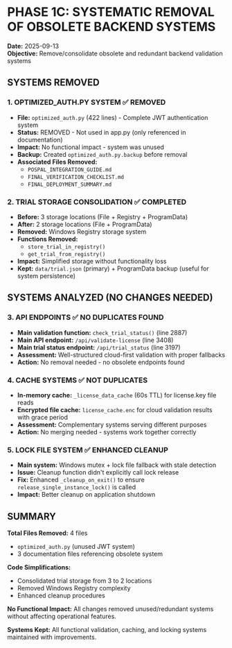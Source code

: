 # PHASE 1C: SYSTEMATIC REMOVAL OF OBSOLETE BACKEND SYSTEMS

**Date:** 2025-09-13  
**Objective:** Remove/consolidate obsolete and redundant backend validation systems

## SYSTEMS REMOVED

### 1. OPTIMIZED_AUTH.PY SYSTEM ✅ REMOVED
- **File:** `optimized_auth.py` (422 lines) - Complete JWT authentication system
- **Status:** REMOVED - Not used in app.py (only referenced in documentation)
- **Impact:** No functional impact - system was unused
- **Backup:** Created `optimized_auth.py.backup` before removal
- **Associated Files Removed:**
  - `POSPAL_INTEGRATION_GUIDE.md`
  - `FINAL_VERIFICATION_CHECKLIST.md` 
  - `FINAL_DEPLOYMENT_SUMMARY.md`

### 2. TRIAL STORAGE CONSOLIDATION ✅ COMPLETED  
- **Before:** 3 storage locations (File + Registry + ProgramData)
- **After:** 2 storage locations (File + ProgramData)
- **Removed:** Windows Registry storage system
- **Functions Removed:**
  - `store_trial_in_registry()` 
  - `get_trial_from_registry()`
- **Impact:** Simplified storage without functionality loss
- **Kept:** `data/trial.json` (primary) + ProgramData backup (useful for system persistence)

## SYSTEMS ANALYZED (NO CHANGES NEEDED)

### 3. API ENDPOINTS ✅ NO DUPLICATES FOUND
- **Main validation function:** `check_trial_status()` (line 2887)
- **Main API endpoint:** `/api/validate-license` (line 3408)
- **Main trial status endpoint:** `/api/trial_status` (line 3197)
- **Assessment:** Well-structured cloud-first validation with proper fallbacks
- **Action:** No removal needed - no obsolete endpoints found

### 4. CACHE SYSTEMS ✅ NOT DUPLICATES
- **In-memory cache:** `_license_data_cache` (60s TTL) for license.key file reads
- **Encrypted file cache:** `license_cache.enc` for cloud validation results with grace period
- **Assessment:** Complementary systems serving different purposes
- **Action:** No merging needed - systems work together correctly

### 5. LOCK FILE SYSTEM ✅ ENHANCED CLEANUP
- **Main system:** Windows mutex + lock file fallback with stale detection
- **Issue:** Cleanup function didn't explicitly call lock release
- **Fix:** Enhanced `_cleanup_on_exit()` to ensure `release_single_instance_lock()` is called
- **Impact:** Better cleanup on application shutdown

## SUMMARY

**Total Files Removed:** 4 files
- `optimized_auth.py` (unused JWT system)
- 3 documentation files referencing obsolete system

**Code Simplifications:**
- Consolidated trial storage from 3 to 2 locations
- Removed Windows Registry complexity
- Enhanced cleanup procedures

**No Functional Impact:** All changes removed unused/redundant systems without affecting operational features.

**Systems Kept:** All functional validation, caching, and locking systems maintained with improvements.